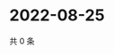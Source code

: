 # 2022-08-25

共 0 条

<!-- BEGIN WEIBO -->
<!-- 最后更新时间 Thu Aug 25 2022 22:05:43 GMT+0800 (China Standard Time) -->

<!-- END WEIBO -->

